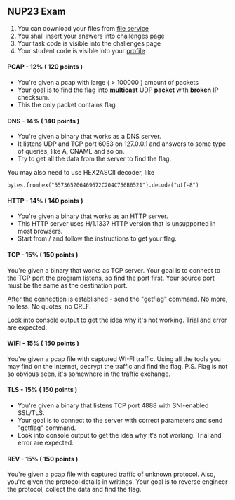 ## NUP23 Exam

1. You can download your files from [file service](https://annmuor.im/exam/)
2. You shall insert your answers into [challenges page](https://8255344e21fcaf7b.annmuor.im/challenges)
3. Your task code is visible into the challenges page
4. Your student code is visible into your [profile](https://8255344e21fcaf7b.annmuor.im/user)

#### PCAP - 12% ( 120 points )

- You're given a pcap with large ( > 100000 ) amount of packets
- Your goal is to find the flag into **multicast** UDP **packet** with **broken** IP checksum.
- This the only packet contains flag

#### DNS - 14% ( 140 points )

- You're given a binary that works as a DNS server.
- It listens UDP and TCP port 6053 on 127.0.0.1 and answers to some type of queries, like A, CNAME and so on.
- Try to get all the data from the server to find the flag.

You may also need to use HEX2ASCII decoder, like

```python3
bytes.fromhex("557365206469672C204C756B6521").decode("utf-8")
```

#### HTTP - 14% ( 140 points )

- You're given a binary that works as an HTTP server.
- This HTTP server uses H/1.1337 HTTP version that is unsupported in most browsers.
- Start from / and follow the instructions to get your flag.

#### TCP - 15% ( 150 points )

You're given a binary that works as TCP server.
Your goal is to connect to the TCP port the program listens, so find the port first.
Your source port must be the same as the destination port.

After the connection is established - send the "getflag" command.
No more, no less. No quotes, no CRLF.

Look into console output to get the idea why it's not working. Trial and error are expected.

#### WIFI - 15% ( 150 points )

You're given a pcap file with captured WI-FI traffic. Using all the tools you may find on the Internet, decrypt the
traffic and find the flag.
P.S. Flag is not so obvious seen, it's somewhere in the traffic exchange.

#### TLS - 15% ( 150 points )

- You're given a binary that listens TCP port 4888 with SNI-enabled SSL/TLS.
- Your goal is to connect to the server with correct parameters and send "getflag" command.
- Look into console output to get the idea why it's not working. Trial and error are expected.

#### REV - 15% ( 150 points )

You're given a pcap file with captured traffic of unknown protocol. Also, you're given the protocol details in writings.
Your goal is to reverse engineer the protocol, collect the data and find the flag.

